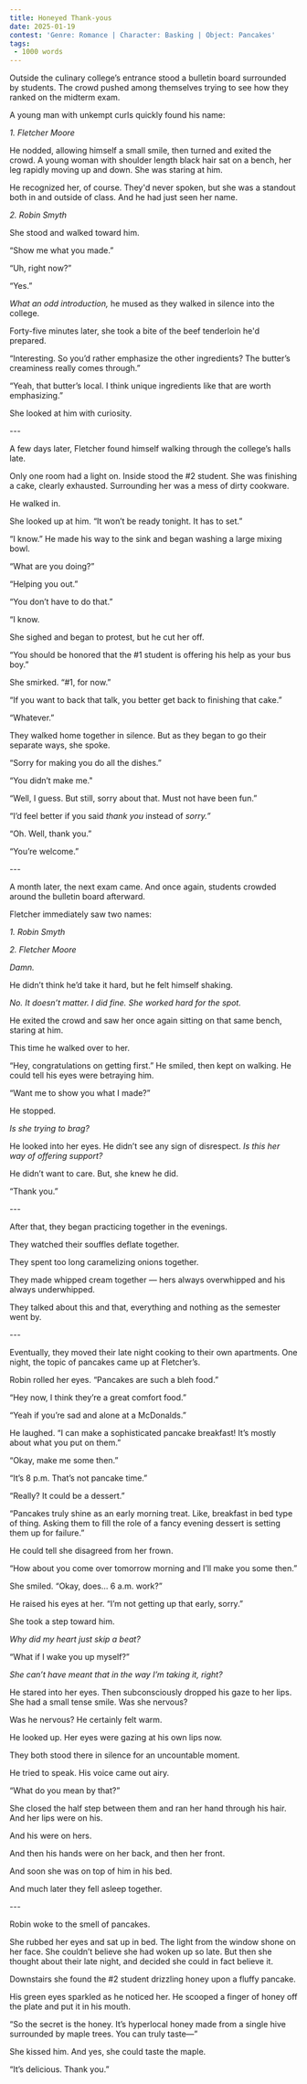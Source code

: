 ```yaml
---
title: Honeyed Thank-yous
date: 2025-01-19
contest: 'Genre: Romance | Character: Basking | Object: Pancakes'
tags: 
 - 1000 words
---
```


Outside the culinary college’s entrance stood a bulletin board surrounded by students. The crowd pushed among themselves trying to see how they ranked on the midterm exam.

A young man with unkempt curls quickly found his name:

_1\. Fletcher Moore_

He nodded, allowing himself a small smile, then turned and exited the crowd. A young woman with shoulder length black hair sat on a bench, her leg rapidly moving up and down. She was staring at him.

He recognized her, of course. They'd never spoken, but she was a standout both in and outside of class. And he had just seen her name.

_2\. Robin Smyth_

She stood and walked toward him. 

“Show me what you made.”

“Uh, right now?”

“Yes.”

_What an odd introduction,_ he mused as they walked in silence into the college.

Forty-five minutes later, she took a bite of the beef tenderloin he'd prepared. 

“Interesting. So you’d rather emphasize the other ingredients? The butter’s creaminess really comes through.”

“Yeah, that butter’s local. I think unique ingredients like that are worth emphasizing.” 

She looked at him with curiosity.

\---

A few days later, Fletcher found himself walking through the college’s halls late.

Only one room had a light on. Inside stood the #2 student. She was finishing a cake, clearly exhausted. Surrounding her was a mess of dirty cookware.

He walked in. 

She looked up at him. “It won’t be ready tonight. It has to set.”

“I know.” He made his way to the sink and began washing a large mixing bowl.

“What are you doing?”

“Helping you out.”

“You don’t have to do that.”

“I know.

She sighed and began to protest, but he cut her off. 

“You should be honored that the #1 student is offering his help as your bus boy.”

She smirked. “#1, for now.”

“If you want to back that talk, you better get back to finishing that cake.”

“Whatever.”

They walked home together in silence. But as they began to go their separate ways, she spoke.

“Sorry for making you do all the dishes.”

“You didn’t make me."

“Well, I guess. But still, sorry about that. Must not have been fun.”

“I’d feel better if you said _thank you_ instead of _sorry.”_

“Oh. Well, thank you.”

“You’re welcome.”

\---

A month later, the next exam came. And once again, students crowded around the bulletin board afterward.

Fletcher immediately saw two names:

_1\. Robin Smyth_

_2\. Fletcher Moore_

_Damn._ 

He didn’t think he’d take it hard, but he felt himself shaking.

_No. It doesn’t matter. I did fine. She worked hard for the spot._

He exited the crowd and saw her once again sitting on that same bench, staring at him. 

This time he walked over to her.

“Hey, congratulations on getting first.” He smiled, then kept on walking. He could tell his eyes were betraying him.

“Want me to show you what I made?”

He stopped.

_Is she trying to brag?_

He looked into her eyes. He didn’t see any sign of disrespect. _Is this her way of offering support?_ 

He didn’t want to care. But, she knew he did.

“Thank you.”

\---

After that, they began practicing together in the evenings. 

They watched their souffles deflate together.

They spent too long caramelizing onions together.

They made whipped cream together — hers always overwhipped and his always underwhipped.

They talked about this and that, everything and nothing as the semester went by.

\---

Eventually, they moved their late night cooking to their own apartments. One night, the topic of pancakes came up at Fletcher’s. 

Robin rolled her eyes. “Pancakes are such a bleh food.”

“Hey now, I think they’re a great comfort food.”

“Yeah if you’re sad and alone at a McDonalds.”

He laughed. “I can make a sophisticated pancake breakfast! It’s mostly about what you put on them.”

“Okay, make me some then.”

“It’s 8 p.m. That’s not pancake time.”

“Really? It could be a dessert.”

“Pancakes truly shine as an early morning treat. Like, breakfast in bed type of thing. Asking them to fill the role of a fancy evening dessert is setting them up for failure.”

He could tell she disagreed from her frown.

“How about you come over tomorrow morning and I’ll make you some then.”

She smiled. “Okay, does… 6 a.m. work?”

He raised his eyes at her. “I’m not getting up that early, sorry.” 

She took a step toward him.

_Why did my heart just skip a beat?_

“What if I wake you up myself?” 

_She can’t have meant that in the way I’m taking it, right?_

He stared into her eyes. Then subconsciously dropped his gaze to her lips. She had a small tense smile. Was she nervous?

Was he nervous? He certainly felt warm. 

He looked up. Her eyes were gazing at his own lips now.

They both stood there in silence for an uncountable moment. 

He tried to speak. His voice came out airy.

“What do you mean by that?”

She closed the half step between them and ran her hand through his hair. And her lips were on his.

And his were on hers. 

And then his hands were on her back, and then her front.

And soon she was on top of him in his bed.

And much later they fell asleep together.

\---

Robin woke to the smell of pancakes.

She rubbed her eyes and sat up in bed. The light from the window shone on her face. She couldn’t believe she had woken up so late. But then she thought about their late night, and decided she could in fact believe it. 

Downstairs she found the #2 student drizzling honey upon a fluffy pancake.

His green eyes sparkled as he noticed her. He scooped a finger of honey off the plate and put it in his mouth.

“So the secret is the honey. It’s hyperlocal honey made from a single hive surrounded by maple trees. You can truly taste—”

She kissed him. And yes, she could taste the maple. 

“It’s delicious. Thank you.”